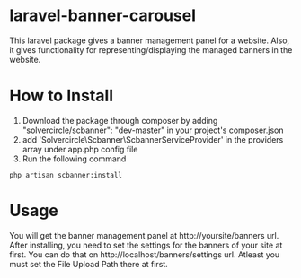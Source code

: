 laravel-banner-carousel
=======================
This laravel package gives a banner management panel for a website. Also, it gives functionality for representing/displaying the managed banners in the website.

How to Install
=================
1. Download the package through composer by adding "solvercircle/scbanner": "dev-master" in your project's composer.json
2. add 'Solvercircle\Scbanner\ScbannerServiceProvider' in the providers array under app.php config file
3. Run the following command
```
php artisan scbanner:install
```
Usage
=======
You will get the banner management panel at http://yoursite/banners url. After installing, you need to set the settings for the banners of your site at first. You can do that on http://localhost/banners/settings url. Atleast you must set the File Upload Path there at first.
